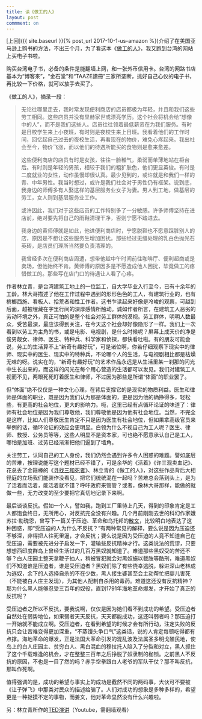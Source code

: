 ```yaml
---
title: 读《做工的人》
layout: post
commment: on
---
```


[上回]({{ site.baseurl }}{% post_url 2017-10-1-us-amazon %})介绍了在美国亚马逊上购书的方法，不出三个月，为了看这本《[做工的人](https://book.douban.com/subject/26974774/)》，我又跑到台湾的网站上买电子书啦。

<!--excerpt-->

购买台湾电子书，必备的条件是能翻墙上网，和一张外币信用卡。台湾的网路书店基本为“博客來”，“金石堂”和“TAAZE讀冊”三家所垄断，挑好自己心仪的电子书，再比较一下价格，就可以放手去买了。

《做工的人》，摘录一段：
> 无论往哪里走去，我时常发现便利商店的店员都极为年轻，并且和我们这些劳工相同。这些店员并没有显赫家世或漂亮学历。这个社会将机会给“想像中的人”，而不是我们这些人。店员往往领着最低薪资在为我们服务。有时是日校学生来上小夜班，有时则是夜校生来上日班。我看着他们的工作时间，回忆起自己过去的夜校生活，再看现在的物价，难免心疼起来。我出社会至今，物价飞涨，而以他们的待遇所能买的食物则是愈来愈差。
>
>这些便利商店的店员有时是女孩，往往一脸稚气，柔弱而单薄地站在柜台后。有时则是年轻的男孩，相较于我们的粗犷肤色，他们更显英俊。有时是二度就业的女性，动作虽慢却很认真。最少见到的，或许就是和我们一样的青、中年男性。我当时想过，或许是我们社会对于男性仍有框架。说到底，我身边的师傅多有人娶这样的基层服务业女子为妻。男人到工地，做基层的劳工，女人则到基层服务业工作。
>
> 或许因此，我们对于这些店员的工作特别多了一分敏感。许多师傅坚持在进店前，绝对要先将自己的雨鞋清理干净，否则宁愿不踏进去。
>
> 我身边的黄师傅就是如此，他进便利商店时，宁愿脱鞋也不愿意踩脏别人的店，原因是不想让这些服务生增加困扰。那些经过无缝处理的乳白色抛光石英砖，是店员们理所当然要负责清理的。
>
> 我曾经多次在便利商店周遭，想带他趁中午时间前往咖啡厅、便利超商或是卖场，但他始终不肯。黄师傅的原因多是不愿造成他人困扰，毕竟做工的疼惜做工的。那些写在店门口的待遇让人看了心疼。

作者林立青，是台湾建筑工地上的一位监工，自大学毕业入行至今，已有十余年的工龄。林大哥描述了他在工作过程中遇到的形形色色的工人，有建筑行业的，也有槟榔西施、看板人、拾荒者和性工作者。这书乍读起来好像是冷峻的观察，可越到后面，越被埋藏在字里行间的深厚感情所触动。诚如作者所言，在建筑工人恶劣的劳动环境之外，真正可怕的是整个社会对劳工群体的漠视。劳工群体，明明人数最众，受苦最深，最应该得到关注，在今天这个社会却好像隐形了一样。我们上一次看到以劳工为主角的书，或是电影、电视剧，是什么时候呢？屏幕上成天价的净是俊男靓女、律师、医生、特种兵、科学家和侦探，都快看吐啦。有的朋友可能会说，劳工的生活算不上“新奇有趣好玩”，可是诸位啊，你若仔细观察下现实中的律师、现实中的医生、现实中的特种兵，不论哪个人的生活，与电视剧相比都是枯燥无味的呀。说实在的，“新奇有趣好玩”的艺术作品永远是从生活里某一刹那的闪光中生长出来的，而这样的闪光在每个用心营造的生活都可以发见。我们对建筑工人视而不见，两眼死死盯着医生和律师，不过因为那些是所谓“体面”的职业罢了。

但“体面”绝不仅仅是一种文化心理，在背后支撑它的是现实的物质利益。医生和律师是体面的职业，既是因为我们认为那是体面的，更是因为他的确挣得多，轻松些，有更高的社会地位，更大的影响力。呃，这里已经有点循环论证的味道了：律师有社会地位是因为我们尊敬他，我们尊敬他是因为他有社会地位。当然，不完全是这样，比如人们尊敬医生肯定不只是因为医生有社会地位，但如果拿高级官员来举例的话，循环论证的效应会更明显。白领为什么不视自己为工人呢？医生、律师、教授、公务员等等，这些人明显不是资本家，可也绝不愿意承认自己是工人，哪怕是加班、过劳已经渐渐把他们逼到了墙角。

关注劳工，认同自己的工人身份，我们仍然会遇到许多令人困惑的难题。譬如底层的苦难，按理说能写这个题材已经不错了，可是余华的《活着》《许三观卖血记》、花总丢了金箍棒的《[寻找三和死者](https://weibo.com/ttarticle/p/show?id=2309404206410987629123)》、林立青的《做工的人》，对这些作品背后大相径庭的立场我们能装作没看见，把它们统统混在一起吗？苦难总会落到头上，是为了活着而活着，能活着就不错？呼吁政府来管管？或者，像林大哥那样，能做的就做一些，无力改变的至少要把它真切地记录下来啊。

最后谈谈反抗。假如一个人，譬如我，跑到工厂里待上几天，得到的印象肯定是工人都饱食终日，无所用心，对反抗完全没有兴趣。几个月前刚刚去世的科幻作家娥苏拉·勒瑰恩，曾写下一篇关于压迫、革命和乌托邦的[散文](https://www.jacobinmag.com/2018/01/ursula-le-guin-utopia-resistance)，比较明白地表达了这种困惑，即“受压迫的人为什么不反抗？”有两种常见的解释，要么说是因为压迫还不够深，非得把人往死里逼，才会反抗；要么说是因为受压迫的人竟不知道自己在受压迫，需要被先进分子启发一下，灌输些反抗精神才行。这类说法的荒谬，只要想想西印度群岛上曾经生活过的几百万黑奴就知道了。难道那些黑奴受的苦还不够？白人庄园主整天拿鞭子抽人，稍被冒犯就会对黑奴施以截肢等酷刑，难道黑奴们不知道谁是压迫者，谁是受压迫者？黑奴们除了有些侥幸逃脱，躲进深山老林成为逃奴，余下的人选择自杀的不在少数，黑人接生婆甚至会主动帮忙把婴儿害死（不能被白人庄主发现），为其他人配制自杀用的毒药。难道这还没有反抗精神？那为什么黑人能够忍受三百年的奴役，直到1791年海地革命爆发，才开始了真正的反抗呢？

受压迫者之所以不反抗，要我说啊，仅仅是因为她们看不到成功的希望。受压迫者自然处在弱势地位，如果弱者天天反抗，天天都能成功，这还叫弱者吗？那压迫打一开始就不能成立啊。受压迫者，在看到希望的时候才会有所行动，注定失败的反抗只会让苦难变得更加深重，“不蒸馒头争口气”这类话，说的人肯定每顿吃得都有点撑。海地革命的爆发，正是法国大革命引发的混乱波及法属圣多明戈殖民地，使岛上的白人庄园主、贫穷白人、黑白混血的穆拉托人陷入了分裂和对立，黑人抓住了这个千载难逢的机会，才在整整三百年之后挣脱了奴隶制的枷锁。之前黑人不反抗的原因，不也是一目了然的吗？赤手空拳跟白人老爷的军队干仗？那不叫反抗，那叫作死啊。

值得强调的是，成功的希望与事实上的成功是截然不同的两码事，大伙可不要被《让子弹飞》中那类对民众的描述给骗了。人们对成功的想象是多种多样的，希望更是一种捉摸不定的事物，而姜文，他对革命显然没有什么兴趣啦。

另：林立青所作的[TED演讲](https://www.youtube.com/watch?v=cao08-8V930)（Youtube，需翻墙观看）









